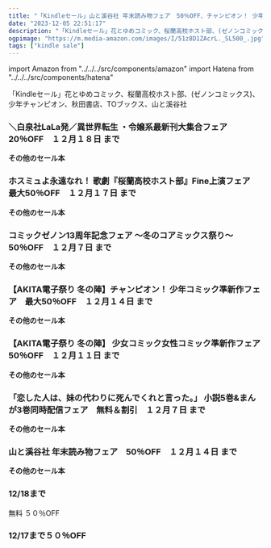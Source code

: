 ```yaml
---
title: "「Kindleセール」山と溪谷社 年末読み物フェア　50％OFF、チャンピオン！ 少年コミック準新作フェア　最大50％OFFほか"
date: "2023-12-05 22:51:17"
description: "「Kindleセール」花とゆめコミック、桜蘭高校ホスト部、(ゼノンコミックス)、少年チャンピオン、秋田書店、TOブックス、山と溪谷社"
ogpimage: "https://m.media-amazon.com/images/I/51z8D1ZAcrL._SL500_.jpg"
tags: ["kindle sale"]
---
```

import Amazon from "../../../src/components/amazon"
import Hatena from "../../../src/components/hatena"

「Kindleセール」花とゆめコミック、桜蘭高校ホスト部、(ゼノンコミックス)、少年チャンピオン、秋田書店、TOブックス、山と溪谷社



### ＼白泉社LaLa発／異世界転生 ・令嬢系最新刊大集合フェア　20％OFF　１２月１８日 まで


<Amazon asin="B0BLR697LX" />



<Amazon asin="B0CK8LQ1W9" />



<Amazon asin="B0BWX6FZ7P" />


**その他のセール本**

<Hatena src="https://kyukyunyorituryo.github.io/kindle_sale/20231218s37167/" title=""/>

### ホスミュよ永遠なれ！ 歌劇『桜蘭高校ホスト部』Fine上演フェア　最大50％OFF　１２月１７日 まで


<Amazon asin="B00DMU9OD4" />



<Amazon asin="B01MRS3IFC" />



<Amazon asin="B00XJOV2R4" />


**その他のセール本**

<Hatena src="https://kyukyunyorituryo.github.io/kindle_sale/20231217s37091/" title=""/>

### コミックゼノン13周年記念フェア 〜冬のコアミックス祭り〜　50％OFF　１２月７日 まで


<Amazon asin="B07H3JW8MW" />



<Amazon asin="B074VX7VLP" />



<Amazon asin="B09YTY584P" />


**その他のセール本**

<Hatena src="https://kyukyunyorituryo.github.io/kindle_sale/20231207s37041/" title=""/>

### 【AKITA電子祭り 冬の陣】チャンピオン！ 少年コミック準新作フェア　最大50％OFF　１２月１４日 まで

<Amazon asin="B0C2C7N791" />


<Amazon asin="B0BXL4V7L2" />


<Amazon asin="B0BTPGRLC6" />


**その他のセール本**

<Hatena src="https://kyukyunyorituryo.github.io/kindle_sale/20231214s37121/" title=""/>

### 【AKITA電子祭り 冬の陣】 少女コミック女性コミック準新作フェア　50％OFF　１２月１１日 まで

<Amazon asin="B0BTPG7SK1" />


<Amazon asin="B0BPC8ZR7K" />


<Amazon asin="B0BPBZ4HDB" />


**その他のセール本**

<Hatena src="https://kyukyunyorituryo.github.io/kindle_sale/20231211s37081/" title=""/>

### 「恋した人は、妹の代わりに死んでくれと言った。」 小説5巻&まんが3巻同時配信フェア　無料＆割引　１２月７日 まで

<Amazon asin="B0C7VQ1XR4" />


<Amazon asin="B0C693MVZM" />


<Amazon asin="B0BZS43F7X" />


**その他のセール本**

<Hatena src="https://kyukyunyorituryo.github.io/kindle_sale/20231207s37042/" title=""/>

### 山と溪谷社 年末読み物フェア　50％OFF　１２月１４日 まで

<Amazon asin="B081392QH4" />


<Amazon asin="B08Q7N5YLK" />


<Amazon asin="B07JPLP8DF" />


**その他のセール本**

<Hatena src="https://kyukyunyorituryo.github.io/kindle_sale/20231214s36992/" title=""/>

### 12/18まで
無料
<Amazon asin="B00OT43B72" />
５０％OFF
<Amazon asin="B00P0GFURC" />

### 12/17まで５０％OFF

<Amazon asin="B09MQ952Y5" />


